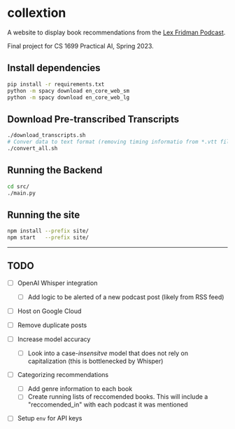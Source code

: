 # collextion

A website to display book recommendations from the [Lex Fridman Podcast](https://lexfridman.com/podcast/).

Final project for CS 1699 Practical AI, Spring 2023.

## Install dependencies

  ```bash
  pip install -r requirements.txt
  python -m spacy download en_core_web_sm
  python -m spacy download en_core_web_lg
  ```

## Download Pre-transcribed Transcripts

  ```bash
  ./download_transcripts.sh
  # Conver data to text format (removing timing informatio from *.vtt file)
  ./convert_all.sh
  ```

## Running the Backend

  ```bash
  cd src/
  ./main.py
  ```

## Running the site

  ```bash
  npm install --prefix site/
  npm start   --prefix site/
  ``` 

---

## TODO

  - [ ] OpenAI Whisper integration
    - [ ] Add logic to be alerted of a new podcast post (likely from RSS feed)
  - [ ] Host on Google Cloud
  - [ ] Remove duplicate posts
  - [ ] Increase model accuracy
    - [ ] Look into a case-_insensitve_ model that does not rely on capitalization (this is bottlenecked by Whisper)
  - [ ] Categorizing recommendations
    - [ ] Add genre information to each book
    - [ ] Create running lists of reccomended books. This will include a "reccomended_in" with each podcast it was mentioned 
  - [ ] Setup `env` for API keys

